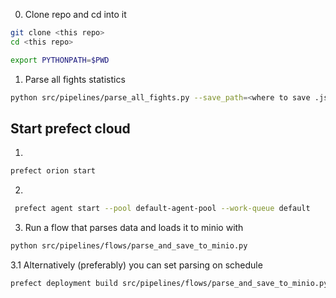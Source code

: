 
0. Clone repo and cd into it
```bash
git clone <this repo>
cd <this repo>

export PYTHONPATH=$PWD
```

1. Parse all fights statistics
```bash
python src/pipelines/parse_all_fights.py --save_path=<where to save .json result>
```

## Start prefect cloud

1. 
```bash
prefect orion start
```

2.
```bash
 prefect agent start --pool default-agent-pool --work-queue default
 ```

3. Run a flow that parses data and loads it to minio with
```bash
python src/pipelines/flows/parse_and_save_to_minio.py
```

3.1 Alternatively (preferably) you can set parsing on schedule
```bash
prefect deployment build src/pipelines/flows/parse_and_save_to_minio.py:load_data_to_minio -n parse_data_and_load_to_minio -a
```


